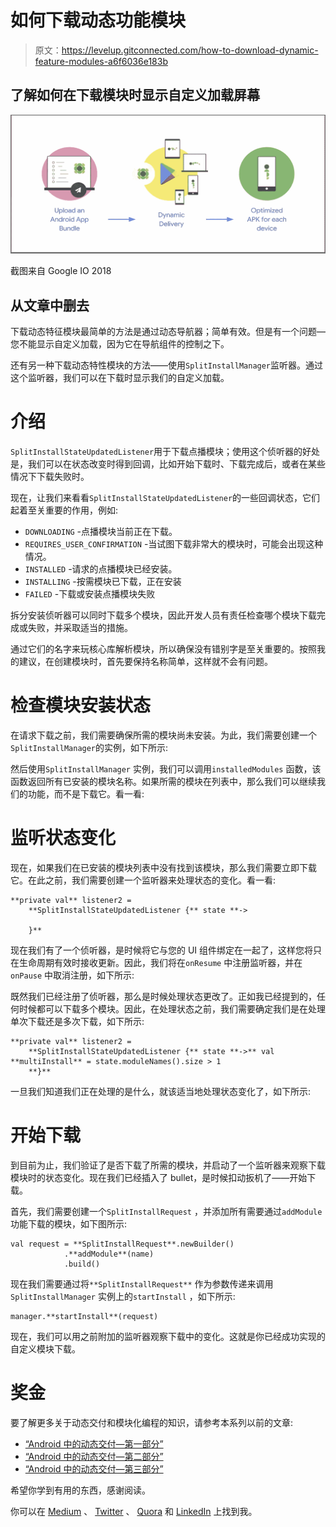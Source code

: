 # 如何下载动态功能模块

> 原文：<https://levelup.gitconnected.com/how-to-download-dynamic-feature-modules-a6f6036e183b>

## 了解如何在下载模块时显示自定义加载屏幕

![](img/63f452b9b119b12bb8ab02d4e1796adc.png)

截图来自 Google IO 2018

## 从文章中删去

下载动态特征模块最简单的方法是通过动态导航器；简单有效。但是有一个问题—您不能显示自定义加载，因为它在导航组件的控制之下。

还有另一种下载动态特性模块的方法——使用`SplitInstallManager`监听器。通过这个监听器，我们可以在下载时显示我们的自定义加载。

# 介绍

`SplitInstallStateUpdatedListener`用于下载点播模块；使用这个侦听器的好处是，我们可以在状态改变时得到回调，比如开始下载时、下载完成后，或者在某些情况下下载失败时。

现在，让我们来看看`SplitInstallStateUpdatedListener`的一些回调状态，它们起着至关重要的作用，例如:

*   `DOWNLOADING` -点播模块当前正在下载。
*   `REQUIRES_USER_CONFIRMATION` -当试图下载非常大的模块时，可能会出现这种情况。
*   `INSTALLED` -请求的点播模块已经安装。
*   `INSTALLING` -按需模块已下载，正在安装
*   `FAILED` -下载或安装点播模块失败

拆分安装侦听器可以同时下载多个模块，因此开发人员有责任检查哪个模块下载完成或失败，并采取适当的措施。

通过它们的名字来玩核心库解析模块，所以确保没有错别字是至关重要的。按照我的建议，在创建模块时，首先要保持名称简单，这样就不会有问题。

# 检查模块安装状态

在请求下载之前，我们需要确保所需的模块尚未安装。为此，我们需要创建一个`SplitInstallManager`的实例，如下所示:

然后使用`SplitInstallManager` 实例，我们可以调用`installedModules` 函数，该函数返回所有已安装的模块名称。如果所需的模块在列表中，那么我们可以继续我们的功能，而不是下载它。看一看:

# 监听状态变化

现在，如果我们在已安装的模块列表中没有找到该模块，那么我们需要立即下载它。在此之前，我们需要创建一个监听器来处理状态的变化。看一看:

```
**private val** listener2 = 
    **SplitInstallStateUpdatedListener {** state **->

    }**
```

现在我们有了一个侦听器，是时候将它与您的 UI 组件绑定在一起了，这样您将只在生命周期有效时接收更新。因此，我们将在`onResume` 中注册监听器，并在`onPause` 中取消注册，如下所示:

既然我们已经注册了侦听器，那么是时候处理状态更改了。正如我已经提到的，任何时候都可以下载多个模块。因此，在处理状态之前，我们需要确定我们是在处理单次下载还是多次下载，如下所示:

```
**private val** listener2 =
    **SplitInstallStateUpdatedListener {** state **->** val **multiInstall** = state.moduleNames().size > 1
    **}**
```

一旦我们知道我们正在处理的是什么，就该适当地处理状态变化了，如下所示:

# 开始下载

到目前为止，我们验证了是否下载了所需的模块，并启动了一个监听器来观察下载模块时的状态变化。现在我们已经插入了 bullet，是时候扣动扳机了——开始下载。

首先，我们需要创建一个`SplitInstallRequest` ，并添加所有需要通过`addModule`功能下载的模块，如下图所示:

```
val request = **SplitInstallRequest**.newBuilder()
            .**addModule**(name)
            .build()
```

现在我们需要通过将`**SplitInstallRequest**` 作为参数传递来调用`SplitInstallManager` 实例上的`startInstall` ，如下所示:

```
manager.**startInstall**(request)
```

现在，我们可以用之前附加的监听器观察下载中的变化。这就是你已经成功实现的自定义模块下载。

# 奖金

要了解更多关于动态交付和模块化编程的知识，请参考本系列以前的文章:

*   [“Android 中的动态交付—第一部分”](https://medium.com/android-dev-hacks/dynamic-delivery-in-android-part-1-634c686d7170)
*   [“Android 中的动态交付—第二部分”](https://medium.com/android-dev-hacks/dynamic-delivery-in-android-part-2-b3999513bfc0)
*   [“Android 中的动态交付—第三部分”](https://medium.com/android-dev-hacks/dynamic-delivery-in-android-part-3-3e1201c4955b)

希望你学到有用的东西，感谢阅读。

你可以在 [Medium](https://medium.com/@sgkantamani) 、 [Twitter](https://twitter.com/SG5202) 、 [Quora](https://www.quora.com/profile/Siva-Ganesh-Kantamani-1) 和 [LinkedIn](https://www.linkedin.com/in/siva-kantamani-bb59309b/) 上找到我。